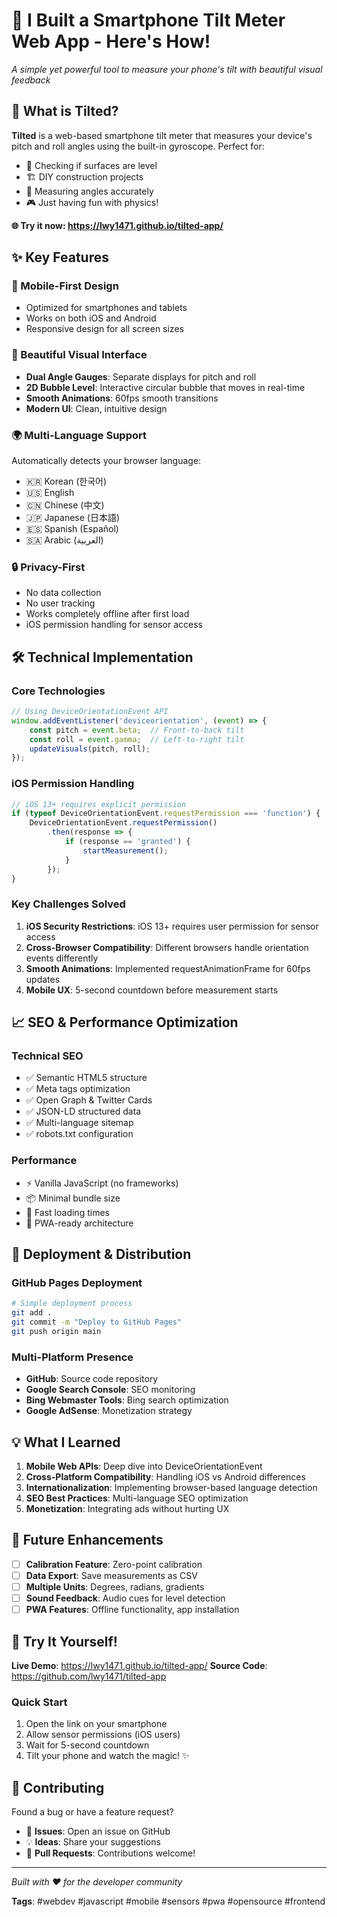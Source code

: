 # 📱 I Built a Smartphone Tilt Meter Web App - Here's How!

*A simple yet powerful tool to measure your phone's tilt with beautiful visual feedback*

## 🎯 What is Tilted?

**Tilted** is a web-based smartphone tilt meter that measures your device's pitch and roll angles using the built-in gyroscope. Perfect for:
- 📐 Checking if surfaces are level
- 🏗️ DIY construction projects  
- 📏 Measuring angles accurately
- 🎮 Just having fun with physics!

**🌐 Try it now: https://lwy1471.github.io/tilted-app/**

## ✨ Key Features

### 📱 Mobile-First Design
- Optimized for smartphones and tablets
- Works on both iOS and Android
- Responsive design for all screen sizes

### 🎨 Beautiful Visual Interface
- **Dual Angle Gauges**: Separate displays for pitch and roll
- **2D Bubble Level**: Interactive circular bubble that moves in real-time
- **Smooth Animations**: 60fps smooth transitions
- **Modern UI**: Clean, intuitive design

### 🌍 Multi-Language Support
Automatically detects your browser language:
- 🇰🇷 Korean (한국어)
- 🇺🇸 English
- 🇨🇳 Chinese (中文)
- 🇯🇵 Japanese (日本語)
- 🇪🇸 Spanish (Español)
- 🇸🇦 Arabic (العربية)

### 🔒 Privacy-First
- No data collection
- No user tracking
- Works completely offline after first load
- iOS permission handling for sensor access

## 🛠️ Technical Implementation

### Core Technologies
```javascript
// Using DeviceOrientationEvent API
window.addEventListener('deviceorientation', (event) => {
    const pitch = event.beta;  // Front-to-back tilt
    const roll = event.gamma;  // Left-to-right tilt
    updateVisuals(pitch, roll);
});
```

### iOS Permission Handling
```javascript
// iOS 13+ requires explicit permission
if (typeof DeviceOrientationEvent.requestPermission === 'function') {
    DeviceOrientationEvent.requestPermission()
        .then(response => {
            if (response == 'granted') {
                startMeasurement();
            }
        });
}
```

### Key Challenges Solved

1. **iOS Security Restrictions**: iOS 13+ requires user permission for sensor access
2. **Cross-Browser Compatibility**: Different browsers handle orientation events differently
3. **Smooth Animations**: Implemented requestAnimationFrame for 60fps updates
4. **Mobile UX**: 5-second countdown before measurement starts

## 📈 SEO & Performance Optimization

### Technical SEO
- ✅ Semantic HTML5 structure
- ✅ Meta tags optimization
- ✅ Open Graph & Twitter Cards
- ✅ JSON-LD structured data
- ✅ Multi-language sitemap
- ✅ robots.txt configuration

### Performance
- ⚡ Vanilla JavaScript (no frameworks)
- 📦 Minimal bundle size
- 🚀 Fast loading times
- 📱 PWA-ready architecture

## 🚀 Deployment & Distribution

### GitHub Pages Deployment
```bash
# Simple deployment process
git add .
git commit -m "Deploy to GitHub Pages"
git push origin main
```

### Multi-Platform Presence
- **GitHub**: Source code repository
- **Google Search Console**: SEO monitoring
- **Bing Webmaster Tools**: Bing search optimization
- **Google AdSense**: Monetization strategy

## 💡 What I Learned

1. **Mobile Web APIs**: Deep dive into DeviceOrientationEvent
2. **Cross-Platform Compatibility**: Handling iOS vs Android differences
3. **Internationalization**: Implementing browser-based language detection
4. **SEO Best Practices**: Multi-language SEO optimization
5. **Monetization**: Integrating ads without hurting UX

## 🔮 Future Enhancements

- [ ] **Calibration Feature**: Zero-point calibration
- [ ] **Data Export**: Save measurements as CSV
- [ ] **Multiple Units**: Degrees, radians, gradients
- [ ] **Sound Feedback**: Audio cues for level detection
- [ ] **PWA Features**: Offline functionality, app installation

## 🌟 Try It Yourself!

**Live Demo**: https://lwy1471.github.io/tilted-app/
**Source Code**: https://github.com/lwy1471/tilted-app

### Quick Start
1. Open the link on your smartphone
2. Allow sensor permissions (iOS users)
3. Wait for 5-second countdown
4. Tilt your phone and watch the magic! ✨

## 🤝 Contributing

Found a bug or have a feature request? 
- 🐛 **Issues**: Open an issue on GitHub
- 💡 **Ideas**: Share your suggestions
- 🔧 **Pull Requests**: Contributions welcome!

---

*Built with ❤️ for the developer community*

**Tags**: #webdev #javascript #mobile #sensors #pwa #opensource #frontend 